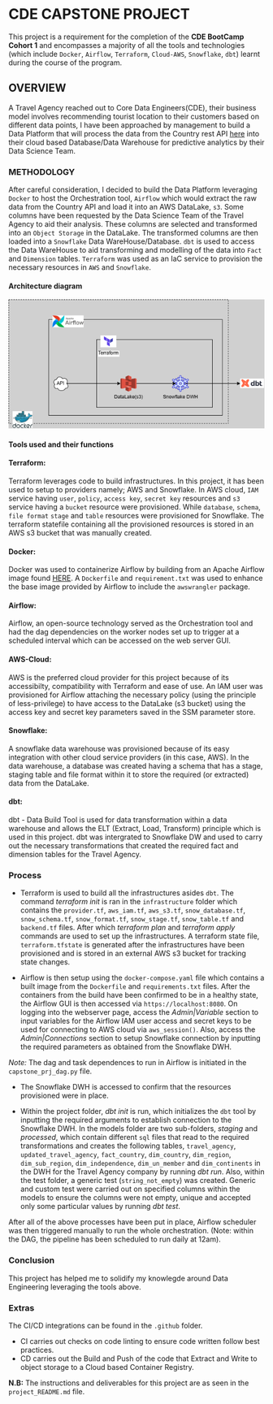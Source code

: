# CDE CAPSTONE PROJECT

This project is a requirement for the completion of the **CDE BootCamp Cohort 1** and encompasses a majority of all the tools and technologies (which include 
`Docker`, `Airflow`, `Terraform`, `Cloud-AWS`, `Snowflake`, `dbt`) learnt during the course of the program.

## OVERVIEW
A Travel Agency reached out to Core Data Engineers(CDE), their business model involves recommending tourist location to their customers based on different data 
points, I have been approached by management to build a Data Platform that will process the data from the Country rest API [here](https://restcountries.com/v3.1/all) 
into their cloud based Database/Data Warehouse for predictive analytics by their Data Science Team.

### METHODOLOGY

After careful consideration, I decided to build the Data Platform leveraging `Docker` to host the Orchestration tool, `Airflow` which would extract the raw 
data from the Country API and load it into an AWS DataLake, `s3`. Some columns have been requested by the Data Science Team of the Travel Agency to aid their 
analysis. These columns are selected and transformed into an `Object Storage` in the DataLake. The transformed columns are then loaded into a `Snowflake` Data 
WareHouse/Database. `dbt` is used to access the Data WareHouse to aid transforming and modelling of the data into `Fact` and `Dimension` tables. `Terraform` was 
used as an IaC service to provision the necessary resources in `AWS` and `Snowflake`.

#### Architecture diagram 
![Travel Agency Architecture Diagram](./travel_agency.png)

#### Tools used and their functions

#### Terraform:
Terraform leverages code to build infrastructures. In this project, it has been used to setup to providers namely; AWS and Snowflake. In AWS cloud, `IAM` service 
having `user`, `policy`, `access key`, `secret key` resources and `s3` service having a `bucket` resource were provisioned. While `database`, `schema`, `file format` 
`stage` and `table` resources were provisioned for Snowflake. The terraform statefile containing all the provisioned resources is stored in an AWS s3 bucket that 
was manually created.

#### Docker:
Docker was used to containerize Airflow by building from an Apache Airflow image found [HERE](https://airflow.apache.org/docs/apache-airflow/stable/howto/docker-compose/index.html).
A `Dockerfile` and `requirement.txt` was used to enhance the base image provided by Airflow to include the `awswrangler` package.

#### Airflow:
Airflow, an open-source technology served as the Orchestration tool and had the dag dependencies on the worker nodes set up to trigger at a scheduled interval 
which can be accessed on the web server GUI.

#### AWS-Cloud:
AWS is the preferred cloud provider for this project because of its accessibilty, compatibility with Terraform and ease of use. An IAM user was provisioned for 
Airflow attaching the necessary policy (using the principle of less-privilege) to have access to the DataLake (s3 bucket) using the access key and secret key 
parameters saved in the SSM parameter store.

#### Snowflake:
A snowflake data warehouse was provisioned because of its easy integration with other cloud service providers (in this case, AWS). In the data warehouse, a database 
was created having a schema that has a stage, staging table and file format within it to store the required (or extracted) data from the DataLake.

#### dbt:
dbt - Data Build Tool is used for data transformation within a data warehouse and allows the ELT (Extract, Load, Transform) principle which is used in this 
project. dbt was intergrated to Snowflake DW and used to carry out the necessary transformations that created the required fact and dimension tables for the 
Travel Agency.

### Process

- Terraform is used to build all the infrastructures asides `dbt`. The command *terraform init* is ran in the `infrastructure` folder which contains the `provider.tf`,
`aws_iam.tf`, `aws_s3.tf`, `snow_database.tf`, `snow_schema.tf`, `snow_format.tf`, `snow_stage.tf`, `snow_table.tf` and `backend.tf` files. After which 
*terraform plan* and *terraform apply* commands are used to set up the infrastructures. A terraform state file, `terraform.tfstate` is generated after the 
infrastructures have been provisioned and is stored in an external AWS s3 bucket for tracking state changes.

- Airflow is then setup using the `docker-compose.yaml` file which contains a built image from the `Dockerfile` and `requirements.txt` files. After the containers 
from the build have been confirmed to be in a healthy state, the Airflow GUI is then accessed via `https://localhost:8080`. On logging into the webserver page, 
access the *Admin|Variable* section to input variables for the Airflow IAM user access and secret keys to be used for connecting to AWS cloud via `aws_session()`. 
Also, access the *Admin|Connections* section to setup Snowflake connection by inputting the required parameters as obtained from the Snowflake DWH.

*Note:* The dag and task dependences to run in Airflow is initiated in the `capstone_prj_dag.py` file.

- The Snowflake DWH is accessed to confirm that the resources provisioned were in place.

- Within the project folder, *dbt init* is run, which initializes the `dbt` tool by inputting the required arguments to establish connection to the Snowflake DWH. 
In the models folder are two sub-folders, *staging* and *processed*, which contain different `sql` files that read to the required transformations and creates the 
following tables, `travel_agency`, `updated_travel_agency`, `fact_country`, `dim_country`, `dim_region`, `dim_sub_region`, `dim_independence`, `dim_un_member` 
and `dim_continents` in the DWH for the Travel Agency company by running *dbt run*. Also, within the test folder, a generic test (`string_not_empty`) was created. 
Generic and custom test were carried out on specified columns within the models to ensure the columns were not empty, unique and accepted only some particular 
values by running *dbt test*.

After all of the above processes have been put in place, Airflow scheduler was then triggered manually to run the whole orchestration. 
(Note: within the DAG, the pipeline has been scheduled to run daily at 12am).

### Conclusion
This project has helped me to solidify my knowlegde around Data Engineering leveraging the tools above.

### Extras
The CI/CD integrations can be found in the `.github` folder.
- CI carries out checks on code linting to ensure code written follow best practices.
- CD carries out the Build and Push of the code that Extract and Write to object storage to a Cloud based Container Registry.

**N.B:** The instructions and deliverables for this project are as seen in the `project_README.md` file.
